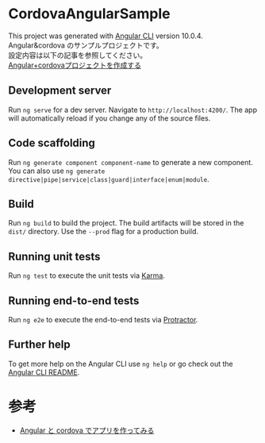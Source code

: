 # CordovaAngularSample

This project was generated with [Angular CLI](https://github.com/angular/angular-cli) version 10.0.4.  
Angular&cordova のサンプルプロジェクトです。  
設定内容は以下の記事を参照してください。  
[Angular+cordovaプロジェクトを作成する](https://note.com/mono01012/n/n10ff428d3841)

## Development server

Run `ng serve` for a dev server. Navigate to `http://localhost:4200/`. The app will automatically reload if you change any of the source files.

## Code scaffolding

Run `ng generate component component-name` to generate a new component. You can also use `ng generate directive|pipe|service|class|guard|interface|enum|module`.

## Build

Run `ng build` to build the project. The build artifacts will be stored in the `dist/` directory. Use the `--prod` flag for a production build.

## Running unit tests

Run `ng test` to execute the unit tests via [Karma](https://karma-runner.github.io).

## Running end-to-end tests

Run `ng e2e` to execute the end-to-end tests via [Protractor](http://www.protractortest.org/).

## Further help

To get more help on the Angular CLI use `ng help` or go check out the [Angular CLI README](https://github.com/angular/angular-cli/blob/master/README.md).

# 参考

- [Angular と cordova でアプリを作ってみる](https://doruby.jp/users/bibio/entries/angular-と-cordovaでアプリを作ってみる)
